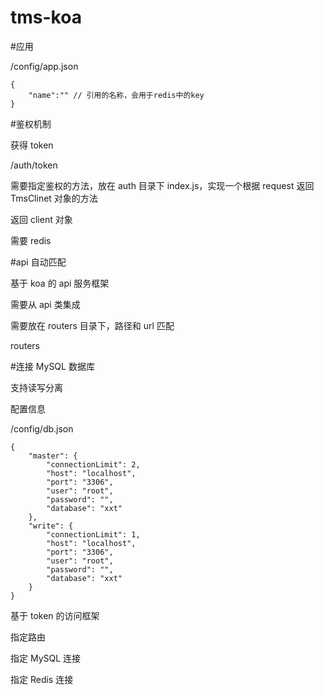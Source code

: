 # tms-koa

#应用

/config/app.json

```
{
    "name":"" // 引用的名称，会用于redis中的key
}
```

#鉴权机制

获得 token

/auth/token

需要指定鉴权的方法，放在 auth 目录下 index.js，实现一个根据 request 返回 TmsClinet 对象的方法

返回 client 对象

需要 redis

#api 自动匹配

基于 koa 的 api 服务框架

需要从 api 类集成

需要放在 routers 目录下，路径和 url 匹配

routers

#连接 MySQL 数据库

支持读写分离

配置信息

/config/db.json

```
{
    "master": {
        "connectionLimit": 2,
        "host": "localhost",
        "port": "3306",
        "user": "root",
        "password": "",
        "database": "xxt"
    },
    "write": {
        "connectionLimit": 1,
        "host": "localhost",
        "port": "3306",
        "user": "root",
        "password": "",
        "database": "xxt"
    }
}
```

基于 token 的访问框架

指定路由

指定 MySQL 连接

指定 Redis 连接
